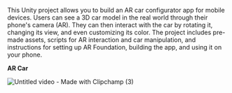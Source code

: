 This Unity project allows you to build an AR car configurator app for mobile devices. Users can see a 3D car model in the real world through their phone's camera (AR). They can then interact with the car by rotating it, changing its view, and even customizing its color. 
The project includes pre-made assets, scripts for AR interaction and car manipulation, and instructions for setting up AR Foundation, building the app, and using it on your phone.

**AR Car**


![Untitled video - Made with Clipchamp (3)](https://github.com/user-attachments/assets/40c8f86a-991f-4ae1-81f3-6767f61366d0)
